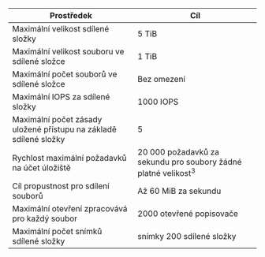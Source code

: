 | Prostředek | Cíl |
|----------|---------------|
| Maximální velikost sdílené složky | 5 TiB |
| Maximální velikost souboru ve sdílené složce | 1 TiB |
| Maximální počet souborů ve sdílené složce | Bez omezení |
| Maximální IOPS za sdílené složky | 1000 IOPS |
| Maximální počet zásady uložené přístupu na základě sdílené složky | 5 |
| Rychlost maximální požadavků na účet úložiště | 20 000 požadavků za sekundu pro soubory žádné platné velikost<sup>3</sup> |
| Cíl propustnost pro sdílení souborů | Až 60 MiB za sekundu |
| Maximální otevření zpracovává pro každý soubor | 2000 otevřené popisovače |
| Maximální počet snímků sdílené složky | snímky 200 sdílené složky |